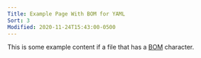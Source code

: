 ```yaml
---
Title: Example Page With BOM for YAML
Sort: 3
Modified: 2020-11-24T15:43:00-0500
---
```


This is some example content if a file that has a [BOM](https://en.wikipedia.org/wiki/Byte_order_mark) character.
